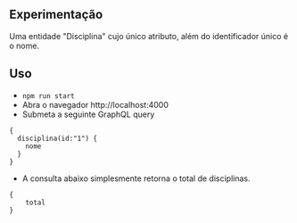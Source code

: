 ## Experimentação

Uma entidade "Disciplina" cujo único atributo,
além do identificador único é o nome.

## Uso

- `npm run start`
- Abra o navegador http://localhost:4000
- Submeta a seguinte GraphQL query

```
{
  disciplina(id:"1") {
    nome
  }
}
```

- A consulta abaixo simplesmente retorna o total de disciplinas.

```
{
	total
}
```
